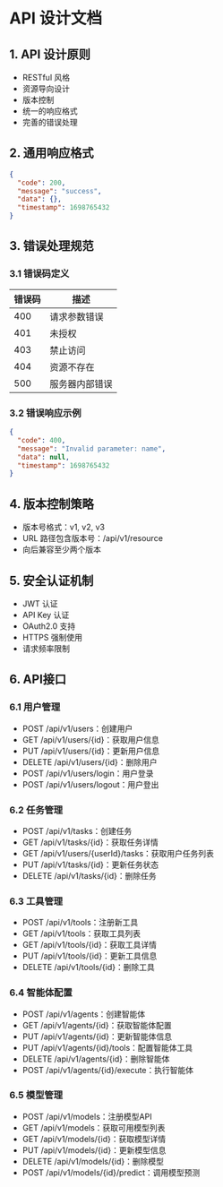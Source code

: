 # API 设计文档

## 1. API 设计原则
- RESTful 风格
- 资源导向设计
- 版本控制
- 统一的响应格式
- 完善的错误处理

## 2. 通用响应格式
```json
{
  "code": 200,
  "message": "success",
  "data": {},
  "timestamp": 1698765432
}
```

## 3. 错误处理规范
### 3.1 错误码定义
| 错误码 | 描述 |
|--------|------|
| 400    | 请求参数错误 |
| 401    | 未授权 |
| 403    | 禁止访问 |
| 404    | 资源不存在 |
| 500    | 服务器内部错误 |

### 3.2 错误响应示例
```json
{
  "code": 400,
  "message": "Invalid parameter: name",
  "data": null,
  "timestamp": 1698765432
}
```

## 4. 版本控制策略
- 版本号格式：v1, v2, v3
- URL 路径包含版本号：/api/v1/resource
- 向后兼容至少两个版本

## 5. 安全认证机制
- JWT 认证
- API Key 认证
- OAuth2.0 支持
- HTTPS 强制使用
- 请求频率限制

## 6. API接口
### 6.1 用户管理
- POST /api/v1/users：创建用户
- GET /api/v1/users/{id}：获取用户信息
- PUT /api/v1/users/{id}：更新用户信息
- DELETE /api/v1/users/{id}：删除用户
- POST /api/v1/users/login：用户登录
- POST /api/v1/users/logout：用户登出

### 6.2 任务管理
- POST /api/v1/tasks：创建任务
- GET /api/v1/tasks/{id}：获取任务详情
- GET /api/v1/users/{userId}/tasks：获取用户任务列表
- PUT /api/v1/tasks/{id}：更新任务状态
- DELETE /api/v1/tasks/{id}：删除任务

### 6.3 工具管理
- POST /api/v1/tools：注册新工具
- GET /api/v1/tools：获取工具列表
- GET /api/v1/tools/{id}：获取工具详情
- PUT /api/v1/tools/{id}：更新工具信息
- DELETE /api/v1/tools/{id}：删除工具

### 6.4 智能体配置
- POST /api/v1/agents：创建智能体
- GET /api/v1/agents/{id}：获取智能体配置
- PUT /api/v1/agents/{id}：更新智能体信息
- PUT /api/v1/agents/{id}/tools：配置智能体工具
- DELETE /api/v1/agents/{id}：删除智能体
- POST /api/v1/agents/{id}/execute：执行智能体

### 6.5 模型管理
- POST /api/v1/models：注册模型API
- GET /api/v1/models：获取可用模型列表
- GET /api/v1/models/{id}：获取模型详情
- PUT /api/v1/models/{id}：更新模型信息
- DELETE /api/v1/models/{id}：删除模型
- POST /api/v1/models/{id}/predict：调用模型预测
